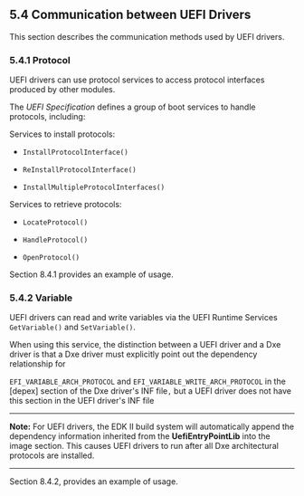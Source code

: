 <!--- @file
  5.4 Communication between UEFI Drivers

  Copyright (c) 2010-2018, Intel Corporation. All rights reserved.<BR>

  Redistribution and use in source (original document form) and 'compiled'
  forms (converted to PDF, epub, HTML and other formats) with or without
  modification, are permitted provided that the following conditions are met:

  1) Redistributions of source code (original document form) must retain the
     above copyright notice, this list of conditions and the following
     disclaimer as the first lines of this file unmodified.

  2) Redistributions in compiled form (transformed to other DTDs, converted to
     PDF, epub, HTML and other formats) must reproduce the above copyright
     notice, this list of conditions and the following disclaimer in the
     documentation and/or other materials provided with the distribution.

  THIS DOCUMENTATION IS PROVIDED BY TIANOCORE PROJECT "AS IS" AND ANY EXPRESS OR
  IMPLIED WARRANTIES, INCLUDING, BUT NOT LIMITED TO, THE IMPLIED WARRANTIES OF
  MERCHANTABILITY AND FITNESS FOR A PARTICULAR PURPOSE ARE DISCLAIMED. IN NO
  EVENT SHALL TIANOCORE PROJECT  BE LIABLE FOR ANY DIRECT, INDIRECT, INCIDENTAL,
  SPECIAL, EXEMPLARY, OR CONSEQUENTIAL DAMAGES (INCLUDING, BUT NOT LIMITED TO,
  PROCUREMENT OF SUBSTITUTE GOODS OR SERVICES; LOSS OF USE, DATA, OR PROFITS;
  OR BUSINESS INTERRUPTION) HOWEVER CAUSED AND ON ANY THEORY OF LIABILITY,
  WHETHER IN CONTRACT, STRICT LIABILITY, OR TORT (INCLUDING NEGLIGENCE OR
  OTHERWISE) ARISING IN ANY WAY OUT OF THE USE OF THIS DOCUMENTATION, EVEN IF
  ADVISED OF THE POSSIBILITY OF SUCH DAMAGE.

-->

## 5.4 Communication between UEFI Drivers

This section describes the communication methods used by UEFI drivers.

### 5.4.1 Protocol

UEFI drivers can use protocol services to access protocol interfaces produced
by other modules.

The _UEFI Specification_ defines a group of boot services to handle protocols,
including:

Services to install protocols:

* `InstallProtocolInterface()`

* `ReInstallProtocolInterface()`

* `InstallMultipleProtocolInterfaces()`

Services to retrieve protocols:

* `LocateProtocol()`

* `HandleProtocol()`

* `OpenProtocol()`

Section 8.4.1 provides an example of usage.

### 5.4.2 Variable

UEFI drivers can read and write variables via the UEFI Runtime Services
`GetVariable()` and `SetVariable()`.

When using this service, the distinction between a UEFI driver and a Dxe driver
is that a Dxe driver must explicitly point out the dependency relationship for

`EFI_VARIABLE_ARCH_PROTOCOL` and `EFI_VARIABLE_WRITE_ARCH_PROTOCOL` in the
[depex] section of the Dxe driver's INF file`,` but a UEFI driver does not have
this section in the UEFI driver's INF file

**********
**Note:** For UEFI drivers, the EDK II build system will automatically append
the dependency information inherited from the **UefiEntryPointLib** into the
image section. This causes UEFI drivers to run after all Dxe architectural
protocols are installed.
**********

Section 8.4.2, provides an example of usage.
